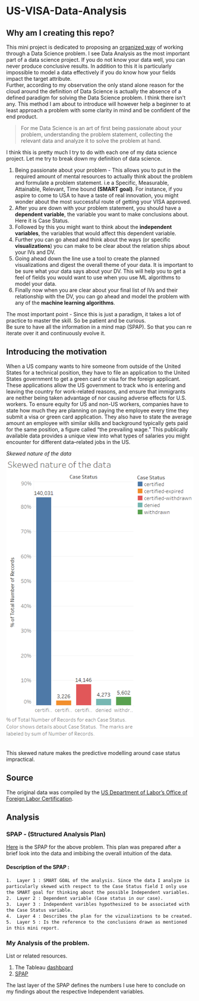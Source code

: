 # US-VISA-Data-Analysis

## Why am I creating this repo?
This mini project is dedicated to proposing an [organized way](https://www.coursera.org/learn/analytics-tableau) of working through a Data Science problem. I see Data Analysis as the most important part of a data science project. If you do not know your data well, you can never produce conclusive results. In addition to this it is particularly impossible to model a data effectively if you do know how your fields impact the target attribute. <br> Further, according to my observation the only stand alone reason for the cloud around the definition of Data Science is actually the absence of a defined paradigm for solving the Data Science problem. I think there isn't any. This method I am about to introduce will however help a beginner to at least approach a problem with some clarity in mind and be confident of the end product.<br>

 > For me Data Science is an art of first being passionate about your problem, understanding the problem statement, collecting the relevant data and analyze it to solve the problem at hand.

 I think this is pretty much I try to do with each one of my data science project. Let me try to break down my definition of data science. <br>

 1. Being passionate about your problem - This allows you to put in the required amount of mental resources to actually think about the problem and formulate a problem statement. i.e a Specific, Measurable, Attainable, Relevant, Time bound **(SMART goal)**. For instance, if you aspire to come to USA to have a taste of real innovation, you might wonder about the most successful route of getting your VISA approved.
 2. After you are down with your problem statement, you should have a **dependent variable**, the variable you want to make conclusions about. Here it is Case Status.
 3. Followed by this you might want to think about the **independent variables**, the variables that would affect this dependent variable.
 4. Further you can go ahead and think about the ways (or specific **visualizations**) you can make to be clear about the relation ships about your IVs and DV.
 5. Going ahead down the line use a tool to create the planned visualizations and digest the overall theme of your data. It is important to be sure what your data says about your DV. This will help you to get a feel of fields you would want to use when you use ML algorithms to model your data.
 6. Finally now when you are clear about your final list of IVs and their relationship with the DV, you can go ahead and model the problem with any of the **machine learning algorithms**.

 The most important point - Since this is just a paradigm, it takes a lot of practice to master the skill. So be patient and be curious. <br>
 Be sure to have all the information in a mind map (SPAP). So that you can re iterate over it and continuously evolve it.

## Introducing the motivation
When a US company wants to hire someone from outside of the United States for a technical
position, they have to file an application to the United States government to get a green card or visa
for the foreign applicant. These applications allow the US government to track who is entering and
leaving the country for work-related reasons, and ensure that immigrants are neither being taken
advantage of nor causing adverse effects for U.S. workers. To ensure equity for US and non-US
workers, companies have to state how much they are planning on paying the employee every time
they submit a visa or green card application. They also have to state the average amount an
employee with similar skills and background typically gets paid for the same position, a figure
called “the prevailing wage.” This publically available data provides a unique view into what types
of salaries you might encounter for different data–related jobs in the US.<br>

*Skewed nature of the data*<br>
![here](https://github.com/gauscian/US-VISA-Data-Analysis/blob/master/Skewed-data-wrt-case-status.png)

<br>This skewed nature makes the predictive modelling around case status impractical.



## Source
The original data was compiled by the [US Department of Labor’s Office of Foreign Labor
Certification](http://www.foreignlaborcert.doleta.gov/performancedata.cfm).

## Analysis

### SPAP - (Structured Analysis Plan)
[Here](https://github.com/gauscian/US-VISA-Data-Analysis/blob/master/What%20maximizes%20the%20chances%20of%20a%20US%20-%20VISA%20being%20Certified%20%20.png) is the SPAP for the above problem. This plan was prepared after a brief look into the data and imbibing the overall intuition of the data.
#### Description of the SPAP :
    1.  Layer 1 : SMART GOAL of the analysis. Since the data I analyze is particularly skewed with respect to the Case Status field I only use the SMART goal for thinking about the possible Independent variables.
    2.  Layer 2 : Dependent variable (Case status in our case).
    3.  Layer 3 : Independent varibles hypothesized to be associated with the Case Status variable.
    4.  Layer 4 : Describes the plan for the vizualizations to be created.
    5.  Layer 5 : Is the reference to the conclusions drawn as mentioned in this mini report.


### My Analysis of the problem.

List or related resources.
1. The Tableau [dashboard](https://public.tableau.com/shared/32BSS87B3?:display_count=yes)
2. [SPAP](https://github.com/gauscian/US-VISA-Data-Analysis/blob/master/What%20maximizes%20the%20chances%20of%20a%20US%20-%20VISA%20being%20Certified%20%20.png)

The last layer of the SPAP defines the numbers I use here to conclude on my findings about the respective Independent variables.<br>


